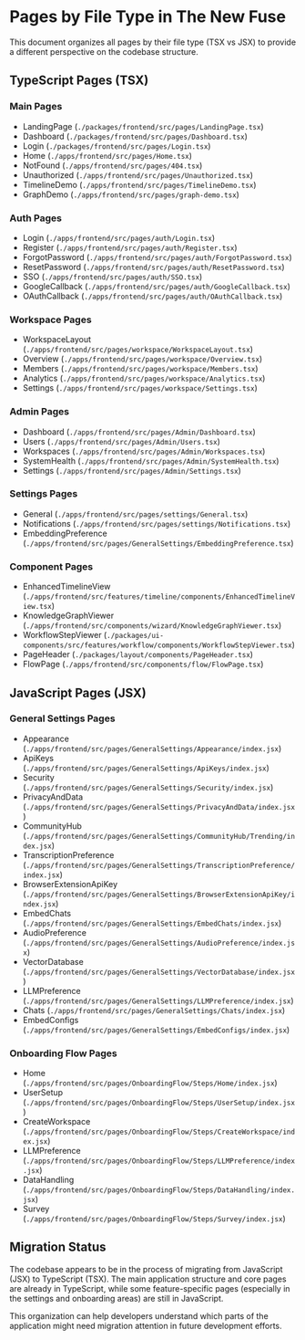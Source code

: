 # Pages by File Type in The New Fuse

This document organizes all pages by their file type (TSX vs JSX) to provide a different perspective on the codebase structure.

## TypeScript Pages (TSX)

### Main Pages
- LandingPage (`./packages/frontend/src/pages/LandingPage.tsx`)
- Dashboard (`./packages/frontend/src/pages/Dashboard.tsx`)
- Login (`./packages/frontend/src/pages/Login.tsx`)
- Home (`./apps/frontend/src/pages/Home.tsx`)
- NotFound (`./apps/frontend/src/pages/404.tsx`)
- Unauthorized (`./apps/frontend/src/pages/Unauthorized.tsx`)
- TimelineDemo (`./apps/frontend/src/pages/TimelineDemo.tsx`)
- GraphDemo (`./apps/frontend/src/pages/graph-demo.tsx`)

### Auth Pages
- Login (`./apps/frontend/src/pages/auth/Login.tsx`)
- Register (`./apps/frontend/src/pages/auth/Register.tsx`)
- ForgotPassword (`./apps/frontend/src/pages/auth/ForgotPassword.tsx`)
- ResetPassword (`./apps/frontend/src/pages/auth/ResetPassword.tsx`)
- SSO (`./apps/frontend/src/pages/auth/SSO.tsx`)
- GoogleCallback (`./apps/frontend/src/pages/auth/GoogleCallback.tsx`)
- OAuthCallback (`./apps/frontend/src/pages/auth/OAuthCallback.tsx`)

### Workspace Pages
- WorkspaceLayout (`./apps/frontend/src/pages/workspace/WorkspaceLayout.tsx`)
- Overview (`./apps/frontend/src/pages/workspace/Overview.tsx`)
- Members (`./apps/frontend/src/pages/workspace/Members.tsx`)
- Analytics (`./apps/frontend/src/pages/workspace/Analytics.tsx`)
- Settings (`./apps/frontend/src/pages/workspace/Settings.tsx`)

### Admin Pages
- Dashboard (`./apps/frontend/src/pages/Admin/Dashboard.tsx`)
- Users (`./apps/frontend/src/pages/Admin/Users.tsx`)
- Workspaces (`./apps/frontend/src/pages/Admin/Workspaces.tsx`)
- SystemHealth (`./apps/frontend/src/pages/Admin/SystemHealth.tsx`)
- Settings (`./apps/frontend/src/pages/Admin/Settings.tsx`)

### Settings Pages
- General (`./apps/frontend/src/pages/settings/General.tsx`)
- Notifications (`./apps/frontend/src/pages/settings/Notifications.tsx`)
- EmbeddingPreference (`./apps/frontend/src/pages/GeneralSettings/EmbeddingPreference.tsx`)

### Component Pages
- EnhancedTimelineView (`./apps/frontend/src/features/timeline/components/EnhancedTimelineView.tsx`)
- KnowledgeGraphViewer (`./apps/frontend/src/components/wizard/KnowledgeGraphViewer.tsx`)
- WorkflowStepViewer (`./packages/ui-components/src/features/workflow/components/WorkflowStepViewer.tsx`)
- PageHeader (`./packages/layout/components/PageHeader.tsx`)
- FlowPage (`./apps/frontend/src/components/flow/FlowPage.tsx`)

## JavaScript Pages (JSX)

### General Settings Pages
- Appearance (`./apps/frontend/src/pages/GeneralSettings/Appearance/index.jsx`)
- ApiKeys (`./apps/frontend/src/pages/GeneralSettings/ApiKeys/index.jsx`)
- Security (`./apps/frontend/src/pages/GeneralSettings/Security/index.jsx`)
- PrivacyAndData (`./apps/frontend/src/pages/GeneralSettings/PrivacyAndData/index.jsx`)
- CommunityHub (`./apps/frontend/src/pages/GeneralSettings/CommunityHub/Trending/index.jsx`)
- TranscriptionPreference (`./apps/frontend/src/pages/GeneralSettings/TranscriptionPreference/index.jsx`)
- BrowserExtensionApiKey (`./apps/frontend/src/pages/GeneralSettings/BrowserExtensionApiKey/index.jsx`)
- EmbedChats (`./apps/frontend/src/pages/GeneralSettings/EmbedChats/index.jsx`)
- AudioPreference (`./apps/frontend/src/pages/GeneralSettings/AudioPreference/index.jsx`)
- VectorDatabase (`./apps/frontend/src/pages/GeneralSettings/VectorDatabase/index.jsx`)
- LLMPreference (`./apps/frontend/src/pages/GeneralSettings/LLMPreference/index.jsx`)
- Chats (`./apps/frontend/src/pages/GeneralSettings/Chats/index.jsx`)
- EmbedConfigs (`./apps/frontend/src/pages/GeneralSettings/EmbedConfigs/index.jsx`)

### Onboarding Flow Pages
- Home (`./apps/frontend/src/pages/OnboardingFlow/Steps/Home/index.jsx`)
- UserSetup (`./apps/frontend/src/pages/OnboardingFlow/Steps/UserSetup/index.jsx`)
- CreateWorkspace (`./apps/frontend/src/pages/OnboardingFlow/Steps/CreateWorkspace/index.jsx`)
- LLMPreference (`./apps/frontend/src/pages/OnboardingFlow/Steps/LLMPreference/index.jsx`)
- DataHandling (`./apps/frontend/src/pages/OnboardingFlow/Steps/DataHandling/index.jsx`)
- Survey (`./apps/frontend/src/pages/OnboardingFlow/Steps/Survey/index.jsx`)

## Migration Status

The codebase appears to be in the process of migrating from JavaScript (JSX) to TypeScript (TSX). The main application structure and core pages are already in TypeScript, while some feature-specific pages (especially in the settings and onboarding areas) are still in JavaScript.

This organization can help developers understand which parts of the application might need migration attention in future development efforts.